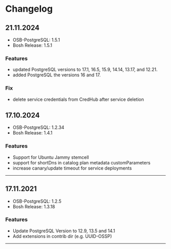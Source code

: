 # Changelog

## 21.11.2024
- OSB-PostgreSQL: 1.5.1
- Bosh Release: 1.5.1

### Features
- updated PostgreSQL versions to 17.1, 16.5, 15.9, 14.14, 13.17, and 12.21.
- added PostgreSQL the versions 16 and 17.
### Fix
- delete service credentials from CredHub after service deletion

## 17.10.2024
- OSB-PostgreSQL: 1.2.34
- Bosh Release: 1.4.1

### Features
- Support for Ubuntu Jammy stemcell
- support for shortDns in catalog plan metadata customParameters
- increase canary/update timeout for service deployments

---
## 17.11.2021
- OSB-PostgreSQL: 1.2.5
- Bosh Release: 1.3.18

### Features

- Update PostgreSQL Version to 12.9, 13.5 and 14.1
- Add extensions in contrib dir (e.g. UUID-OSSP)

---
